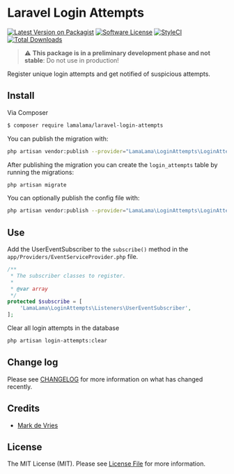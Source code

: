 # Laravel Login Attempts

[![Latest Version on Packagist](https://img.shields.io/packagist/v/lamalama/laravel-login-attempts.svg?style=flat-square)](https://packagist.org/packages/lamalama/laravel-login-attempts)
[![Software License](https://img.shields.io/badge/license-MIT-brightgreen.svg?style=flat-square)](LICENSE.md)
[![StyleCI](https://github.styleci.io/repos/268217938/shield?branch=master)](https://github.styleci.io/repos/268217938)
[![Total Downloads](https://img.shields.io/packagist/dt/lamalama/laravel-login-attempts.svg?style=flat-square)](https://packagist.org/packages/lamalama/laravel-login-attempts)

> :warning: **This package is in a preliminary development phase and not stable**: Do not use in production!

Register unique login attempts and get notified of suspicious attempts.

## Install

Via Composer

``` bash
$ composer require lamalama/laravel-login-attempts
```

You can publish the migration with:
```bash
php artisan vendor:publish --provider="LamaLama\LoginAttempts\LoginAttemptsServiceProvider" --tag="migrations"
```

After publishing the migration you can create the `login_attempts` table by running the migrations:

```bash
php artisan migrate
```

You can optionally publish the config file with:
```bash
php artisan vendor:publish --provider="LamaLama\LoginAttempts\LoginAttemptsServiceProvider" --tag="config"
```

## Use

Add the UserEventSubscriber to the ```subscribe()``` method in the ```app/Providers/EventServiceProvider.php``` file.

```php
/**
 * The subscriber classes to register.
 *
 * @var array
 */
protected $subscribe = [
    'LamaLama\LoginAttempts\Listeners\UserEventSubscriber',
];
```

Clear all login attempts in the database
```bash
php artisan login-attempts:clear
```

## Change log

Please see [CHANGELOG](CHANGELOG.md) for more information on what has changed recently.

## Credits

- [Mark de Vries](https://github.com/lamalamaMark)

## License

The MIT License (MIT). Please see [License File](LICENSE.md) for more information.
